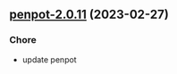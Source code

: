 

## [penpot-2.0.11](https://github.com/truecharts/charts/compare/penpot-2.0.10...penpot-2.0.11) (2023-02-27)

### Chore

- update penpot
  
  